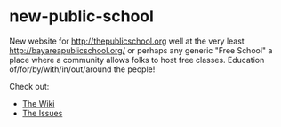 new-public-school
=================

New website for http://thepublicschool.org well at the very least http://bayareapublicschool.org/ or perhaps any generic "Free School" a place where a community allows folks to host free classes. Education of/for/by/with/in/out/around the people!

Check out:

* [The Wiki](https://github.com/wrought/new-public-school/wiki)
* [The Issues](https://github.com/wrought/new-public-school/issues)
